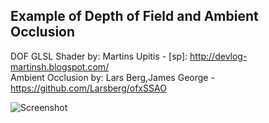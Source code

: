 Example of Depth of Field and Ambient Occlusion
-----------------------------------------------

DOF GLSL Shader by: Martins Upitis - [sp]: http://devlog-martinsh.blogspot.com/  <br/>
Ambient Occlusion by: Lars Berg,James George - https://github.com/Larsberg/ofxSSAO <br/>

![Screenshot](https://raw.github.com/kamend/DOF_Example/master/bin/data/demo.png)
